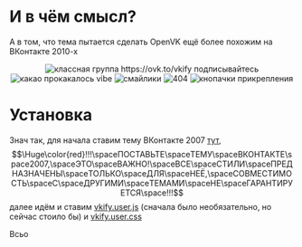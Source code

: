 # И в чём смысл?
А в том, что тема пытается сделать OpenVK ещё более похожим на ВКонтакте 2010-х
<p align="center">
  <img src="https://github.com/user-attachments/assets/b1ff5ee3-8075-48d0-8cc7-d15c7512b3b9" alt="классная группа https://ovk.to/vkify подписывайтесь" />
  <img src="https://github.com/user-attachments/assets/b98fa5a7-6e9d-4a31-89d3-8a84112a909e" alt="какао прокакалось vibe" />
  <img src="https://github.com/user-attachments/assets/10514054-325a-450f-868d-365455bd02de" alt="смайлики" />
  <img src="https://github.com/user-attachments/assets/eb6129f9-3eca-48d7-b76e-f56c1d7e741d" alt="404" />
  <img src="https://github.com/user-attachments/assets/51f14a67-5ace-4ce1-b958-d3ad764b5f45" alt="кнопачки прикрепления" />
  


</p>

# Установка
Знач так, для начала ставим тему ВКонтакте 2007  [тут](https://ovk.to/settings?act=interface), $$\Huge\color{red}!!!\spaceПОСТАВЬТЕ\spaceТЕМУ\spaceВКОНТАКТЕ\space2007,\spaceЭТО\spaceВАЖНО!\spaceВСЕ\spaceСТИЛИ\spaceПРЕДНАЗНАЧЕНЫ\spaceТОЛЬКО\spaceДЛЯ\spaceНЕЁ,\spaceСОВМЕСТИМОСТЬ\spaceС\spaceДРУГИМИ\spaceТЕМАМИ\spaceНЕ\spaceГАРАНТИРУЕТСЯ\space!!!$$далее идём и ставим [vkify.user.js](https://raw.githubusercontent.com/koke228666/VKify/refs/heads/main/vkify.user.js) (сначала было необязательно, но сейчас стоило бы) и [vkify.user.css](https://raw.githubusercontent.com/koke228666/VKify/refs/heads/main/vkify.user.css)


Всьо
